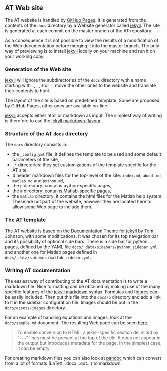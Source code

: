 ## AT Web site

The AT website is handled by [GitHub Pages](https://pages.github.com).
It is generated from the contents of the `docs` directory by a Website generator
called [jekyll](https://jekyllrb.com). The site is generated at each commit on
the master branch of the AT repository.

As a consequence it is not possible to view the results of a modification of the
Web documentation before merging it into the master branch. The only way of previewing 
is to install [jekyll](https://jekyllrb.com) locally on your machine and run it on your
working copy.

### Generation of the Web site
[jekyll](https://jekyllrb.com) will ignore the subdirectories of the `docs` directory
with a name starting with `.`, `_`, `#` or `~`, move the other ones to the website
and translate their contents to html.

The layout of the site is based on predefined template. Some are proposed by GitHub Pages,
other ones are available on-line.

[jekyll](https://jekyllrb.com) accepts either html or markdown as input. The simplest 
way of writing is therefore to use the [jekyll markdown flavour](https://daringfireball.net/projects/markdown/syntax).

### Structure of the AT `docs` directory
The `docs` directory consists in:

* the `_config.yml` file: it defines the template to be used and some default
parameters of the site,
* `_*` directories: they set customizations of the template specific for the AT site,
* 4 header markdown files for the top-level of the site: `index.md`, `about.md`,
  `matlab.md` and `python.md`,
* the `p` directory: contains python-specific pages,
* the `m` directory: contains Matlab-specific pages,
* the `matlab` directory: it contains the html files for the Matlab help system.
These are not part of the website, however they are located here to allow some Web page
to include them.

### The AT template
The AT website is based on the [Documentation Theme for jekyll](https://idratherbewriting.com/documentation-theme-jekyll/)
by Tom Johnson, with some modifications. It was chosen for its top navigation bar and its possibility of
optional side bars. There is a side bar for python pages, defined by the YAML file
`docs/_data/sidebars/python_sidebar.yml` and another one for Matlab pages defined in
`docs/_data/sidebars/matlab_sidebar.yml`.

### Writing AT documentation
The easiest way of contributing to the AT documentation is to write a markdown file.
Nice formatting can be obtained by making use of the many specific features of
the [jekyll markdown](https://daringfireball.net/projects/markdown/syntax) syntax.
Formulas and figures can be easily included. Then put this file into the `docs/p`
directory and add a link to it in the sidebar configuration file. Images should be
put in the `docs/assets/images` directory.

For an example of handling equations and images, look at the `docs/sample.md`
document. The resulting Web page can be seen [here](https://atcollab.github.io/at/sample.html).

> To enable conversion to HTML, a jekyll-specific section delimited by
> "`---`" lines must be present at the top of the file. It does not appear in the output
> but introduces metadata for the page. In the simplest case, it can be empty.

For creating markdown files you can also look at [pandoc](https://pandoc.org) which
can convert from a lot of formats (LaTeX, .docx, .odt…) to markdown.